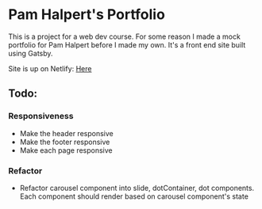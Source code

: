 <h1>
  Pam Halpert's Portfolio
</h1>

<p>
  This is a project for a web dev course. For some reason I made a mock portfolio for Pam Halpert before I made my own. It's a front end site built using Gatsby.
</p>
<p>
  Site is up on Netlify: <a href="https://pamhalpert.netlify.com" target="_blank" title="Pam Halpert Portfolio" rel="noopener noreferrer">Here</a>
</p>
<h2>Todo:</h2>
<h3>Responsiveness</h3>
<ul>
  <li>Make the header responsive</li>
  <li>Make the footer responsive</li>
  <li>Make each page responsive</li>
</ul>
<h3>Refactor</h3>
<ul>
  <li>Refactor carousel component into slide, dotContainer, dot components. Each component should render based on carousel component's state</li>
</ul>